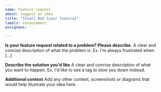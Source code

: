 ```yaml
---
name: Feature request
about: Suggest an idea
title: "[Feat] Add {your feature}"
labels: enhancement
assignees: ''

---
```


**Is your feature request related to a problem? Please describe.**
A clear and concise description of what the problem is. Ex. I'm always frustrated when [...]

**Describe the solution you'd like**
A clear and concise description of what you want to happen. Ex. I'd like to see a tag to slow you down instead.

**Additional context**
Add any other context, screenshots or diagrams that would help illustrate your idea here.

